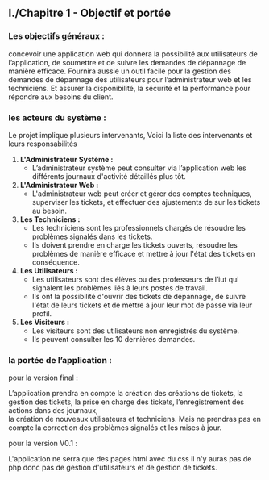## I./Chapitre 1 - Objectif et portée

### Les objectifs généraux :

concevoir une application web qui donnera la possibilité aux utilisateurs de l’application, de soumettre et de suivre les demandes de dépannage de manière efficace. Fournira aussie un outil facile pour la gestion des demandes de dépannage des utilisateurs pour l’administrateur web et les techniciens. Et assurer la disponibilité, la sécurité et la performance pour répondre aux besoins du client.


### les acteurs du système :

Le projet implique plusieurs intervenants, Voici la liste des intervenants et leurs responsabilités
1. **L'Administrateur Système :**
    - L’administrateur système peut consulter via l’application web les différents journaux d'activité détaillés plus tôt.
2. **L'Administrateur Web :**
    - L'administrateur web peut créer et gérer des comptes techniques, superviser les tickets, et effectuer des ajustements de sur les tickets au besoin.
3. **Les Techniciens :**
    - Les techniciens sont les professionnels chargés de résoudre les problèmes signalés dans les tickets.
    - Ils doivent prendre en charge les tickets ouverts, résoudre les problèmes de manière efficace et mettre à jour l'état des tickets en conséquence.
4. **Les Utilisateurs :**
    - Les utilisateurs sont des élèves ou des professeurs de l’iut qui signalent les problèmes liés à leurs postes de travail.
    - Ils ont la possibilité d'ouvrir des tickets de dépannage, de suivre l'état de leurs tickets et de mettre à jour leur mot de passe via leur profil.
5. **Les Visiteurs :**
    - Les visiteurs sont des utilisateurs non enregistrés du système.
    - Ils peuvent consulter les 10 dernières demandes.

### la portée de l’application :
pour la version final :

L’application prendra en compte la création des créations de tickets, la gestion des tickets, la prise en charge des tickets, l’enregistrement des actions dans des journaux, <br> la création de nouveaux utilisateurs et techniciens. Mais ne prendras pas en compte la correction des problèmes signalés et les mises à jour.

pour la version V0.1 :

L'application ne serra que des pages html avec du css il n'y auras pas de php donc pas de gestion d'utilisateurs et de gestion de tickets.

